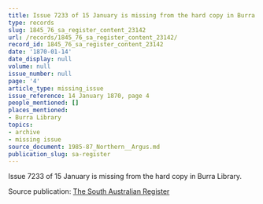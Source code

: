 ```yaml
---
title: Issue 7233 of 15 January is missing from the hard copy in Burra Library.
type: records
slug: 1845_76_sa_register_content_23142
url: /records/1845_76_sa_register_content_23142/
record_id: 1845_76_sa_register_content_23142
date: '1870-01-14'
date_display: null
volume: null
issue_number: null
page: '4'
article_type: missing_issue
issue_reference: 14 January 1870, page 4
people_mentioned: []
places_mentioned:
- Burra Library
topics:
- archive
- missing issue
source_document: 1985-87_Northern__Argus.md
publication_slug: sa-register
---
```


Issue 7233 of 15 January is missing from the hard copy in Burra Library.

Source publication: [The South Australian Register](/publications/sa-register/)

